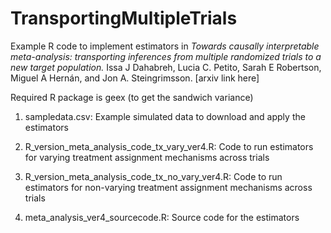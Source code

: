 # TransportingMultipleTrials
Example R code to implement estimators in *Towards causally interpretable meta-analysis: transporting inferences from multiple randomized trials to a new target population.* Issa J Dahabreh, Lucia C. Petito, Sarah E Robertson, Miguel A Hernán, and Jon A. Steingrimsson. [arxiv link here] 

Required R package is geex (to get the sandwich variance)

1. sampledata.csv: Example simulated data to download and apply the estimators

2. R_version_meta_analysis_code_tx_vary_ver4.R: Code to run estimators for varying treatment assignment mechanisms across trials

3. R_version_meta_analysis_code_tx_no_vary_ver4.R: Code to run estimators for non-varying treatment assignment mechanisms across trials

4. meta_analysis_ver4_sourcecode.R: Source code for the estimators

